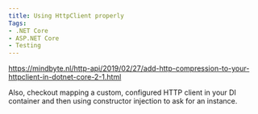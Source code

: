 ```yaml
---
title: Using HttpClient properly
Tags: 
- .NET Core
- ASP.NET Core 
- Testing
---
```


https://mindbyte.nl/http-api/2019/02/27/add-http-compression-to-your-httpclient-in-dotnet-core-2-1.html

Also, checkout mapping a custom, configured HTTP client in your DI container and then using constructor injection to ask for an instance.